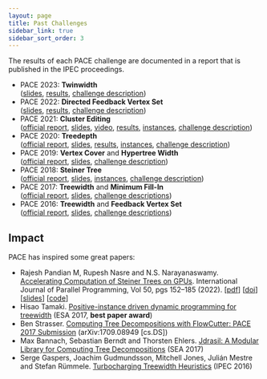```yaml
---
layout: page
title: Past Challenges
sidebar_link: true
sidebar_sort_order: 3
---
```


The results of each PACE challenge are documented in a report that is published in the IPEC proceedings.
- PACE 2023: **Twinwidth**<br/>
  ([slides](https://docs.google.com/presentation/d/1zXZ56B6dg6aDPGPK9IjXLj-DzCaZH1KIEFxTo-4t0zM/edit?usp=sharing),
  [results](/2023/results/),
  [challenge description](/2023/))
- PACE 2022: **Directed Feedback Vertex Set**<br/>
  ([slides](/2022/PACE22-slides.pdf),
  [results](/2022/results/),
  [challenge description](/2022/))
- PACE 2021: **Cluster Editing**<br/>
  ([official report](/2021/pace21-report.pdf),
  [slides](/2021/pace2021-award-ceremony.pdf),
  [video](https://fpt.akt.tu-berlin.de/pace2021/pace-award-recording.mp4),
  [results](/2021/results/), 
  [instances](https://github.com/PACE-challenge/Cluster-Editing-PACE-2021-instances), 
  [challenge description](/2021/))
- PACE 2020: **Treedepth**<br/>
  ([official report](https://doi.org/10.4230/LIPIcs.IPEC.2020.37),
  [slides](/2020/slides.pdf),
  [results](/2020/results/), 
  [instances](https://github.com/lkowalik/Treedepth-PACE-2020-instances), 
  [challenge description](/2020/))
- PACE 2019: **Vertex Cover** and **Hypertree Width**<br/>
  ([official report](https://doi.org/10.4230/LIPIcs.IPEC.2019.25),
  [slides](/files/PACE19-slides.pdf),
  [challenge description](/2019/))
- PACE 2018: **Steiner Tree**<br/>
  ([official report](https://doi.org/10.4230/LIPIcs.IPEC.2018.26),
  [slides](/files/PACE18-slides.pdf),
  [instances](https://github.com/PACE-challenge/SteinerTree-PACE-2018-instances),
  [challenge description](/2018/))
- PACE 2017: **Treewidth** and **Minimum Fill-In**<br/>
  ([official report](https://doi.org/10.4230/LIPIcs.IPEC.2017.30), [slides](/files/PACE17-slides.pdf), [challenge descriptions](/2017/))
- PACE 2016: **Treewidth** and **Feedback Vertex Set**<br/>
  ([official report](https://doi.org/10.4230/LIPIcs.IPEC.2016.30), [slides](/files/PACE16-slides.pdf), [challenge descriptions](/2016/))

## Impact

PACE has inspired some great papers:

- Rajesh Pandian M, Rupesh Nasre and N.S. Narayanaswamy.
[Accelerating Computation of Steiner Trees on GPUs](https://doi.org/10.1007/s10766-021-00723-0). International Journal of Parallel Programming, Vol 50, pgs 152–185 (2022). [[pdf](https://mrprajesh.co.in/pdfs/steiner-ijpp22-preprint.pdf)] [[doi](https://doi.org/10.1007/s10766-021-00723-0)] [[slides](https://mrprajesh.co.in/pdfs/sem2-v4.pdf)] [[code](https://doi.org/10.5281/zenodo.4477087)]
- Hisao Tamaki. [Positive-instance driven dynamic programming for treewidth](https://dx.doi.org/10.4230/LIPIcs.ESA.2017.68) (ESA 2017, **best paper award**)
- Ben Strasser. [Computing Tree Decompositions with FlowCutter: PACE 2017 Submission](https://arxiv.org/abs/1709.08949) (arXiv:1709.08949 [cs.DS])
- Max Bannach, Sebastian Berndt and Thorsten Ehlers. [Jdrasil: A Modular Library for Computing Tree Decompositions](https://dx.doi.org/10.4230/LIPIcs.SEA.2017.28) (SEA 2017)
- Serge Gaspers, Joachim Gudmundsson, Mitchell Jones, Julián Mestre and Stefan Rümmele. [Turbocharging Treewidth Heuristics](https://dx.doi.org/10.4230/LIPIcs.IPEC.2016.13) (IPEC 2016)
